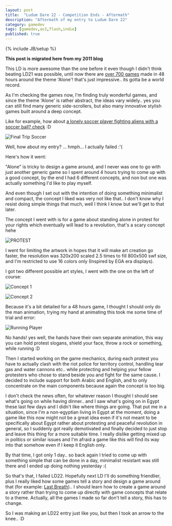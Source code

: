 ```yaml
---
layout: post
title:  "Ludum Dare 22 - Competition Ends - Aftermath"
description: "Aftermath of my entry to Ludum Dare 22"
category: gamedev
tags: [gamedev,as3,flash,indie]
published: true
---
```


{% include JB/setup %}

**This post is migrated here from my 2011 blog**

This LD is more awesome than the one before it even though I didn't think beating LD21 was possible, until now there are [over 700 games](http://ludumdare.com/compo/ludum-dare-22/?action=preview) made in 48 hours around the theme 'Alone'! that's just impressive.. its gotta be a world record.

As I'm checking the games now, I'm finding truly wonderful games, and since the theme 'Alone' is rather abstract, the ideas vary widely.. yes you can still find many generic side-scrollers, but also many innovative stylish games built around a deep concept.

Like for example, how about [a lonely soccer player fighting aliens with a soccer ball? check](http://ludumdare.com/compo/ludum-dare-22/?action=preview&uid=2952) :D

![Final Trip Soccer]({{site.baseurl}}assets/photos/tumblr/ld22-1.png)

Well, how about my entry? ... hmph... I actually failed :'(

Here's how it went:

"Alone" is tricky to design a game around, and I never was one to go with just another generic game so I spent around 4 hours trying to come up with a good concept, by the end I had 6 different concepts, and non but one was actually something I'd like to play myself.

And even though I set out with the intention of doing something minimalist and compact, the concept I liked was very not like that.. I don't know why I resist doing simple things that much, well I think I know but we'll get to that later.

The concept I went with is for a game about standing alone in protest for your rights which eventually will lead to a revolution, that's a scary concept hehe

![PROTEST]({{site.baseurl}}assets/photos/tumblr/ld22-2.jpg)

I went for limiting the artwork in hopes that it will make art creation go faster, the resolution was 320x200 scaled 2.5 times to fill 800x500 swf size, and I'm restricted to use 16 colors only (Inspired by EGA era displays).

I got two different possible art styles, I went with the one on the left of course:

![Concept 1]({{site.baseurl}}assets/photos/tumblr/ld22-3.png)

![Concept 2]({{site.baseurl}}assets/photos/tumblr/ld22-4.png)

Because it's a bit detailed for a 48 hours game, I thought I should only do the man animation, trying my hand at animating this took me some time of trial and error:

![Running Player]({{site.baseurl}}assets/photos/tumblr/ld22-5.gif)

No hands! yes well, the hands have their own separate animation, this way you can hold protest slogans, shield your face, throw a rock or something, while running :D

Then I started working on the game mechanics, during each protest you have to actually clash with the riot police for territory control, handling tear gas and water cannons etc.. while protecting and helping your fellow protesters who chose to stand beside you and fight for the same cause. I decided to include support for both Arabic and English, and to only concentrate on the main components because again the concept is too big.

I don't check the news often, for whatever reason I thought I should see what's going on while having dinner.. and I saw what's going on in Egypt these last few days and I didn't like where things are going. That put me in a situation, since I'm a non-egyptian living in Egypt at the moment, doing a game like this now might not be a great idea even if it's not meant to be specifically about Egypt rather about protesting and peaceful revolution in general, so I suddenly got really demotivated and finally decided to just stop and leave this thing for a more suitable time. I really dislike getting mixed up in politics or similar issues and I'm afraid a game like this will find its way into that somehow even if I keep it English only.

By that time, I got only 1 day.. so back again I tried to come up with something simple that can be done in a day, minimalist resistant was still there and I ended up doing nothing yesterday :(

So that's that, I failed LD22. Hopefully next LD I'll do something friendlier, plus I really liked how some games tell a story and design a game around that (for example: [Last Breath](http://ludumdare.com/compo/ludum-dare-22/?action=preview&uid=2982)).. I should learn how to create a game around a story rather than trying to come up directly with game concepts that relate to a theme. Actually, all the games I made so far don't tell a story, this has to change.

So I was making an LD22 entry just like you, but then I took an arrow to the knee.. :D
